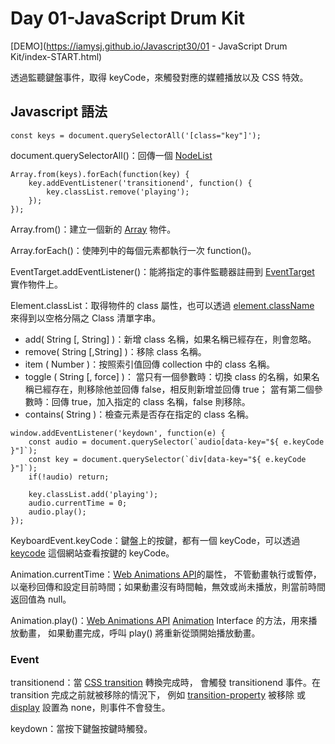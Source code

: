# Day 01-JavaScript Drum Kit

[DEMO](https://iamysj.github.io/Javascript30/01 - JavaScript Drum Kit/index-START.html)

透過監聽鍵盤事件，取得 keyCode，來觸發對應的媒體播放以及 CSS 特效。

## Javascript 語法
```
const keys = document.querySelectorAll('[class="key"]');
```
document.querySelectorAll()：回傳一個 [NodeList](https://developer.mozilla.org/en-US/docs/Web/API/NodeList)

```
Array.from(keys).forEach(function(key) {
    key.addEventListener('transitionend', function() {
        key.classList.remove('playing');
    });
});
```
Array.from()：建立一個新的 [Array](https://developer.mozilla.org/en-US/docs/Glossary/array) 物件。

Array.forEach()：使陣列中的每個元素都執行一次 function()。

EventTarget.addEventListener()：能將指定的事件監聽器註冊到 [EventTarget](https://developer.mozilla.org/zh-TW/docs/Web/API/EventTarget) 
實作物件上。

Element.classList：取得物件的 class 屬性，也可以透過 [element.className](https://developer.mozilla.org/en-US/docs/Web/API/Element/className) 
來得到以空格分隔之 Class 清單字串。
* add( String [, String] )：新增 class 名稱，如果名稱已經存在，則會忽略。
* remove( String [,String] )：移除 class 名稱。
* item ( Number )：按照索引值回傳 collection 中的 class 名稱。
* toggle ( String [, force] )：
當只有一個參數時：切換 class 的名稱，如果名稱已經存在，則移除他並回傳 false，相反則新增並回傳 true；
當有第二個參數時：回傳 true，加入指定的 class 名稱，false 則移除。
* contains( String )：檢查元素是否存在指定的 class 名稱。

```
window.addEventListener('keydown', function(e) {
    const audio = document.querySelector(`audio[data-key="${ e.keyCode }"]`);
    const key = document.querySelector(`div[data-key="${ e.keyCode }"]`);
    if(!audio) return;
    
    key.classList.add('playing');
    audio.currentTime = 0;
    audio.play();
});
```
KeyboardEvent.keyCode：鍵盤上的按鍵，都有一個 keyCode，可以透過 [keycode](http://keycode.info/) 這個網站查看按鍵的 keyCode。

Animation.currentTime：[Web Animations API](https://developer.mozilla.org/en-US/docs/Web/API/Web_Animations_API)的屬性，
不管動畫執行或暫停，以毫秒回傳和設定目前時間；如果動畫沒有時間軸，無效或尚未播放，則當前時間返回值為 null。

Animation.play()：[Web Animations API](https://developer.mozilla.org/en-US/docs/Web/API/Web_Animations_API) 
[Animation](https://developer.mozilla.org/en-US/docs/Web/API/Animation) Interface 的方法，用來播放動畫，
如果動畫完成，呼叫 play() 將重新從頭開始播放動畫。

### Event
transitionend：當 [CSS transition](https://developer.mozilla.org/en-US/docs/Web/CSS/CSS_Transitions/Using_CSS_transitions) 轉換完成時，
會觸發 transitionend 事件。在 transition 完成之前就被移除的情況下，
例如 [transition-property](https://developer.mozilla.org/en-US/docs/Web/CSS/transition-property) 被移除
或 [display](https://developer.mozilla.org/en-US/docs/Web/CSS/display) 設置為 none，則事件不會發生。

keydown：當按下鍵盤按鍵時觸發。

